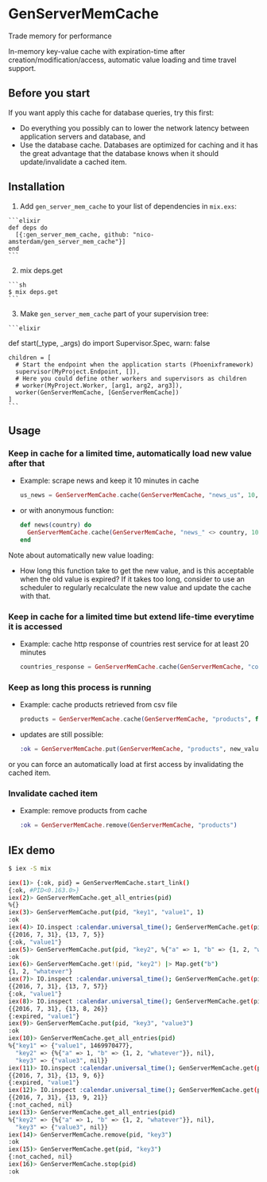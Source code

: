 # GenServerMemCache

Trade memory for performance

In-memory key-value cache with expiration-time after creation/modification/access, automatic value loading and time travel support.

## Before you start

If you want apply this cache for database queries, try this first:
  - Do everything you possibly can to lower the network latency between application servers and database, and
  - Use the database cache. Databases are optimized for caching and it has the great advantage that the database knows when it should update/invalidate a cached item.

## Installation

  1. Add `gen_server_mem_cache` to your list of dependencies in `mix.exs`:

    ```elixir
    def deps do
      [{:gen_server_mem_cache, github: "nico-amsterdam/gen_server_mem_cache"}]
    end
    ```

  2. mix deps.get
   
    ```sh
    $ mix deps.get
    ```
  
  3. Make `gen_server_mem_cache` part of your supervision tree:

    ```elixir
  def start(_type, _args) do
    import Supervisor.Spec, warn: false

    children = [
      # Start the endpoint when the application starts (Phoenixframework)
      supervisor(MyProject.Endpoint, []),
      # Here you could define other workers and supervisors as children
      # worker(MyProject.Worker, [arg1, arg2, arg3]),
      worker(GenServerMemCache, [GenServerMemCache])
    ]
    ```

## Usage

### Keep in cache for a limited time, automatically load new value after that

  - Example: scrape news and keep it 10 minutes in cache

    ```elixir
    us_news = GenServerMemCache.cache(GenServerMemCache, "news_us", 10, &Scraper.scrape_news_us/0)
    ```

  - or with anonymous function:

      ```elixir
      def news(country) do
        GenServerMemCache.cache(GenServerMemCache, "news_" <> country, 10, fn -> Scraper.scrape_news(country) end)
      end
      ```

Note about automatically new value loading:
- How long this function take to get the new value, and is this acceptable when the old value is expired? If it takes too long, consider to use an scheduler to regularly recalculate the new value and update the cache with that.


### Keep in cache for a limited time but extend life-time everytime it is accessed

  - Example: cache http response of countries rest service for at least 20 minutes 

    ```elixir
    countries_response = GenServerMemCache.cache(GenServerMemCache, "countries_response", 20, true, fn -> HTTPoison.get! "http://restcountries.eu/rest/v1/" end)
    ```

### Keep as long this process is running

  - Example: cache products retrieved from csv file
    ```elixir
    products = GenServerMemCache.cache(GenServerMemCache, "products", fn -> "products.csv" |> File.stream! |> CSV.decode |> Enum.to_list  end)
    ```
    
  - updates are still possible:

    ```elixir
    :ok = GenServerMemCache.put(GenServerMemCache, "products", new_value)
    ```

or you can force an automatically load at first access by invalidating the cached item.

### Invalidate cached item

  - Example: remove products from cache

    ```elixir
    :ok = GenServerMemCache.remove(GenServerMemCache, "products")
    ```

## IEx demo

```sh
$ iex -S mix

iex(1)> {:ok, pid} = GenServerMemCache.start_link()                                                                         [7/1967]
{:ok, #PID<0.163.0>}
iex(2)> GenServerMemCache.get_all_entries(pid)
%{}
iex(3)> GenServerMemCache.put(pid, "key1", "value1", 1)
:ok
iex(4)> IO.inspect :calendar.universal_time(); GenServerMemCache.get(pid, "key1")
{{2016, 7, 31}, {13, 7, 5}}
{:ok, "value1"}
iex(5)> GenServerMemCache.put(pid, "key2", %{"a" => 1, "b" => {1, 2, "whatever"}})
:ok
iex(6)> GenServerMemCache.get!(pid, "key2") |> Map.get("b")
{1, 2, "whatever"}
iex(7)> IO.inspect :calendar.universal_time(); GenServerMemCache.get(pid, "key1")
{{2016, 7, 31}, {13, 7, 57}}
{:ok, "value1"}
iex(8)> IO.inspect :calendar.universal_time(); GenServerMemCache.get(pid, "key1")
{{2016, 7, 31}, {13, 8, 26}}
{:expired, "value1"}
iex(9)> GenServerMemCache.put(pid, "key3", "value3")
:ok
iex(10)> GenServerMemCache.get_all_entries(pid)
%{"key1" => {"value1", 1469970477},
  "key2" => {%{"a" => 1, "b" => {1, 2, "whatever"}}, nil},
  "key3" => {"value3", nil}}
iex(11)> IO.inspect :calendar.universal_time(); GenServerMemCache.get(pid, "key1")
{{2016, 7, 31}, {13, 9, 6}}
{:expired, "value1"}
iex(12)> IO.inspect :calendar.universal_time(); GenServerMemCache.get(pid, "key1")
{{2016, 7, 31}, {13, 9, 21}}
{:not_cached, nil}
iex(13)> GenServerMemCache.get_all_entries(pid)
%{"key2" => {%{"a" => 1, "b" => {1, 2, "whatever"}}, nil},
  "key3" => {"value3", nil}}
iex(14)> GenServerMemCache.remove(pid, "key3")
:ok
iex(15)> GenServerMemCache.get(pid, "key3")
{:not_cached, nil}
iex(16)> GenServerMemCache.stop(pid)
:ok
```
